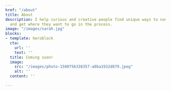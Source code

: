 ```yaml
---
href: "/about"
title: About
description: I help curious and creative people find unique ways to navigate life
  and get where they want to go in the process.
image: "/images/sarah.jpg"
blocks:
- template: heroblock
  cta:
    url: ''
    text: ''
  title: Coming soon!
  image:
    src: "/images/photo-1580756338357-a0ba1932d879.jpeg"
    alt: ''
  content: ''

---
```

